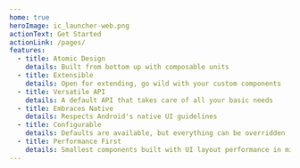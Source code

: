 ```yaml
---
home: true
heroImage: ic_launcher-web.png
actionText: Get Started
actionLink: /pages/
features:
  - title: Atomic Design
    details: Built from bottom up with composable units
  - title: Extensible
    details: Open for extending, go wild with your custom components
  - title: Versatile API
    details: A default API that takes care of all your basic needs
  - title: Embraces Native
    details: Respects Android's native UI guidelines
  - title: Configurable
    details: Defaults are available, but everything can be overridden
  - title: Performance First
    details: Smallest components built with UI layout performance in mind
---
```


